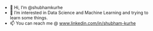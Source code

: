 - 👋 Hi, I’m @shubhamkurhe
- 👀 I’m interested in Data Science and Machine Learning and trying to learn some things.
- 📫 You can reach me @ www.linkedin.com/in/shubham-kurhe

<!---
shubhamkurhe/shubhamkurhe is a ✨ special ✨ repository because its `README.md` (this file) appears on your GitHub profile.
You can click the Preview link to take a look at your changes.
--->
